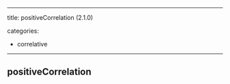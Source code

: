 
---
title: positiveCorrelation (2.1.0)


categories:

- correlative

---
<!-- COMPUTER GENERATED PAGE!!! DO NOT EDIT DIRECTLY  -->
<!--    must be changed in scripts/templates.py which is processed by scripts/update_refs.py -->

## positiveCorrelation
